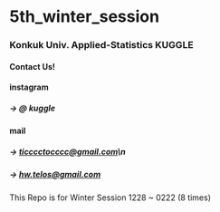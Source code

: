 # 5th_winter_session

### Konkuk Univ. Applied-Statistics KUGGLE

#### Contact Us!

#### instagram
##### -> @ __kuggle__

#### mail
##### -> ticccctocccc@gmail.com\n
##### -> hw.telos@gmail.com

##### 
This Repo is for 
Winter Session 1228 ~ 0222 (8 times)


